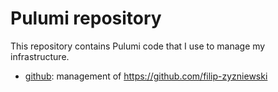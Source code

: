 # Pulumi repository

This repository contains Pulumi code that I use to manage my infrastructure.

- [github](github): management of https://github.com/filip-zyzniewski
